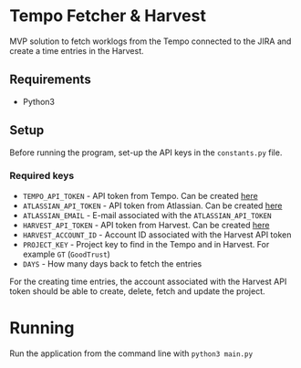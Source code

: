 # Tempo Fetcher & Harvest

MVP solution to fetch worklogs from the Tempo connected to the JIRA and create a time entries in the Harvest.

## Requirements
* Python3

## Setup
Before running the program, set-up the API keys in the `constants.py` file.

### Required keys
* `TEMPO_API_TOKEN` - API token from Tempo. Can be created [here](https://cleevio.atlassian.net/plugins/servlet/ac/io.tempo.jira/tempo-app#!/configuration/api-integration)
* `ATLASSIAN_API_TOKEN` - API token from Atlassian. Can be created [here](https://id.atlassian.com/manage-profile/security/api-tokens)
* `ATLASSIAN_EMAIL` - E-mail associated with the `ATLASSIAN_API_TOKEN`
* `HARVEST_API_TOKEN` - API token from Harvest. Can be created [here](https://id.getharvest.com/developers)
* `HARVEST_ACCOUNT_ID` - Account ID associated with the Harvest API token
* `PROJECT_KEY` - Project key to find in the Tempo and in Harvest. For example `GT` (`GoodTrust`)
* `DAYS` - How many days back to fetch the entries

For the creating time entries, the account associated with the Harvest API token should be able to create, delete, fetch and update the project.


# Running
Run the application from the command line with `python3 main.py`
